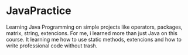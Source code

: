 # JavaPractice

Learning Java Programming  on simple projects like operators, packages, matrix, string, extencions.
For me, i learned more than just Java on this course. It learning me how to use static methods, extencions and how to write professional code without trash.
